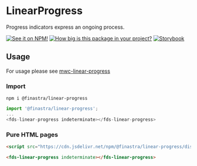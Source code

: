 # LinearProgress

Progress indicators express an ongoing process.

[![See it on NPM!](https://img.shields.io/npm/v/@finastra/linear-progress?style=for-the-badge)](https://www.npmjs.com/package/@finastra/linear-progress)
[![How big is this package in your project?](https://img.shields.io/bundlephobia/minzip/@finastra/linear-progress?style=for-the-badge)](https://bundlephobia.com/result?p=@finastra/linear-progress')
[![Storybook](https://shields.io/badge/-Play%20with%20this%20web%20component-2a0481?logo=storybook&style=for-the-badge)](https://finastra.github.io/finastra-design-system/?path=/story/data-display-progress-indicator-linear-progress--default)

## Usage

For usage please see [mwc-linear-progress](https://github.com/material-components/material-web/tree/master/packages/linear-progress)

### Import

```
npm i @finastra/linear-progress
```

```ts
import '@finastra/linear-progress';
...
<fds-linear-progress indeterminate></fds-linear-progress>
```

### Pure HTML pages

```html
<script src="https://cdn.jsdelivr.net/npm/@finastra/linear-progress/dist/fds-linear-progress.js"></script>

<fds-linear-progress indeterminate></fds-linear-progress>
```
